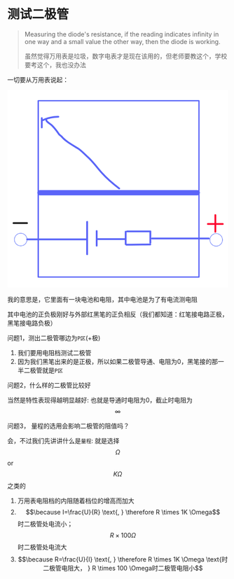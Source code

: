 # 测试二极管

> Measuring the diode's resistance, if the reading indicates infinity in one way and a small value the other way, then the diode is working.
>
> 虽然觉得万用表是垃圾，数字电表才是现在该用的，但老师要教这个，学校要考这个，我也没办法

一切要从万用表说起：

![](../../../.gitbook/assets/wanyongbiao%20%281%29.png)

我的意思是，它里面有一块电池和电阻，其中电池是为了有电流测电阻

其中电池的正负极刚好与外部红黑笔的正负相反（我们都知道：红笔接电路正极，黑笔接电路负极）

问题1，测出二极管哪边为`P区`\(+极\)

1. 我们要用电阻档测试二极管
2. 因为我们黑笔出来的是正极，所以如果二极管导通、电阻为0，黑笔接的那一半二极管就是`P区`

问题2，什么样的二极管比较好

当然是特性表现得越明显越好: 也就是导通时电阻为0，截止时电阻为$$\infty$$

问题3， 量程的选用会影响二极管的阻值吗？

会，不过我们先讲讲什么是`量程`: 就是选择 $$\Omega$$ or $$K \Omega$$ 之类的

1. 万用表电阻档的内阻随着档位的增高而加大
2. $$\because I=\frac{U}{R} \text{, } \therefore R \times 1K \Omega$$ 时二极管处电流小； $$R \times 100 \Omega$$ 时二极管处电流大
3. $$\because R=\frac{U}{I} \text{, } \therefore R \times 1K \Omega \text{时二极管电阻大， } R \times 100 \Omega时二极管电阻小$$

